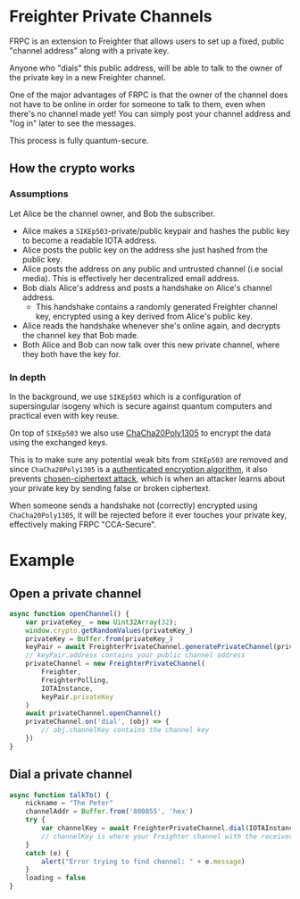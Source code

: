 # Freighter Private Channels

FRPC is an extension to Freighter that allows users to set up a fixed, public "channel address" along with a private key.

Anyone who "dials" this public address, will be able to talk to the owner of the private key in a new Freighter channel.

One of the major advantages of FRPC is that the owner of the channel does not have to be online in order for someone to talk to them, even when there's no channel made yet! You can simply post your channel address and "log in" later to see the messages.

This process is fully quantum-secure.

## How the crypto works

### Assumptions

Let Alice be the channel owner, and Bob the subscriber.

- Alice makes a `SIKEp503`-private/public keypair and hashes the public key to become a readable IOTA address.
- Alice posts the public key on the address she just hashed from the public key.
- Alice posts the address on any public and untrusted channel (i.e social media). This is effectively her decentralized email address.
- Bob dials Alice's address and posts a handshake on Alice's channel address. 
  - This handshake contains a randomly generated Freighter channel key, encrypted using a key derived from Alice's public key.
- Alice reads the handshake whenever she's online again, and decrypts the channel key that Bob made.
- Both Alice and Bob can now talk over this new private channel, where they both have the key for.

### In depth

In the background, we use `SIKEp503` which is a configuration of supersingular isogeny which is secure against quantum computers and practical even with key reuse.

On top of `SIKEp503` we also use [ChaCha20Poly1305](https://cryptopp.com/wiki/ChaCha20Poly1305) to encrypt the data using the exchanged keys.

This is to make sure any potential weak bits from `SIKEp503` are removed and since `ChaCha20Poly1305` is a [authenticated encryption algorithm](https://en.wikipedia.org/wiki/Authenticated_encryption), it also prevents [chosen-ciphertext attack](https://en.wikipedia.org/wiki/Chosen-ciphertext_attack), which is when an attacker learns about your private key by sending false or broken ciphertext.

When someone sends a handshake not (correctly) encrypted using `ChaCha20Poly1305`, it will be rejected before it ever touches your private key, effectively making FRPC "CCA-Secure".

# Example

## Open a private channel

```js
async function openChannel() {
    var privateKey_ = new Uint32Array(32);
    window.crypto.getRandomValues(privateKey_)
    privateKey = Buffer.from(privateKey_)
    keyPair = await FreighterPrivateChannel.generatePrivateChannel(privateKey)
    // keyPair.address contains your public channel address
    privateChannel = new FreighterPrivateChannel(
        Freighter,
        FreighterPolling,
        IOTAInstance,
        keyPair.privateKey
    )
    await privateChannel.openChannel()
    privateChannel.on('dial', (obj) => {
        // obj.channelKey contains the channel key
    })
}
```

## Dial a private channel

```js
async function talkTo() {
    nickname = "The Peter"
    channelAddr = Buffer.from('800855', 'hex')
    try {
        var channelKey = await FreighterPrivateChannel.dial(IOTAInstance, Freighter, channelAddr, Buffer.from(nickname, 'ascii'), 14)
        // channelKey is where your Freighter channel with the receiver will be.
    }
    catch (e) {
        alert("Error trying to find channel: " + e.message)
    }
    loading = false
}
```
